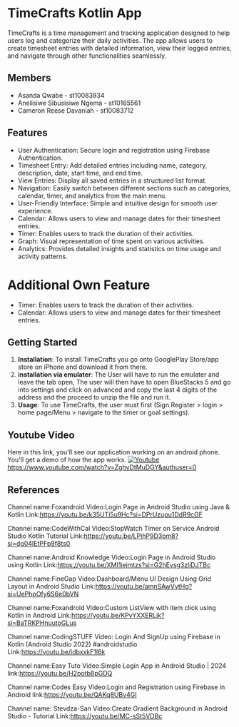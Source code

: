 
# TimeCrafts Kotlin App

TimeCrafts is a time management and tracking application designed to help users log and categorize their daily activities. The app allows users to create timesheet entries with detailed information, view their logged entries, and navigate through other functionalities seamlessly.



## Members
- Asanda Qwabe - st10083934
- Anelisiwe Sibusisiwe Ngema - st10165561
- Cameron Reese Davaniah - st10083712


## Features

- User Authentication: Secure login and registration using Firebase Authentication.
- Timesheet Entry: Add detailed entries including name, category, description, date, start time, and end time.
- View Entries: Display all saved entries in a structured list format.
- Navigation: Easily switch between different sections such as categories, calendar, timer, and analytics from the main menu.
- User-Friendly Interface: Simple and intuitive design for smooth user experience.
- Calendar: Allows users to view and manage dates for their timesheet entries.
- Timer: Enables users to track the duration of their activities.
- Graph: Visual representation of time spent on various activities.
- Analytics: Provides detailed insights and statistics on time usage and activity patterns.

# Additional Own Feature
- Timer: Enables users to track the duration of their activities.
- Calendar: Allows users to view and manage dates for their timesheet entries.


## Getting Started

1. **Installation**: To install TimeCrafts you go onto GooglePlay Store/app store on iPhone and download it from there.
2. **installation via emulater**: The User will have to run the emulater and leave the tab open, The user will then have to open BlueStacks 5 and go into settings and click on advanced and copy the last 4 digits of the address and the proceed to unzip the file and run it.
3. **Usage**: To use TimeCrafts, the user must first (Sign Register > login > home page/Menu > navigate to the timer or goal settings).


## Youtube Video

Here in this link, you'll see our application working on an android phone. You'll get a demo of how the app works. 
[![Youtube](https://img.shields.io/badge/YouTube-red?style=for-the-badge&logo=youtube&logoColor=white)](https://www.youtube.com/watch?v=ZghvDtMuDGY&authuser=0) 
https://www.youtube.com/watch?v=ZghvDtMuDGY&authuser=0



## References
Channel name:Foxandroid
Video:Login Page in Android Studio using Java & Kotlin
Link:https://youtu.be/k35UTi5u9Hc?si=DPrUzupu1DdR9cGF

Channel name:CodeWithCal
Video:StopWatch Timer on Service Android Studio Kotlin Tutorial
Link:https://youtu.be/LPjhP9D3pm8?si=dg04IEtPFp9f8ts0


Channel name:Android Knowledge
Video:Login Page in Android Studio using Kotlin
Link:https://youtu.be/XMI1iejmtzs?si=G2hEysg3zliDJTBc

Channel name:FineGap
Video:Dashboard/Menu UI Design Using Grid Layout in Android Studio
Link:https://youtu.be/amnSAwVytHg?si=UePhpOfy6S6e0bVN

Channel name:Foxandroid
Video:Custom ListView with item click using Kotlin in Android
Link:https://youtu.be/KPvYXXERLjk?si=BaTRKPHnuutoGLus

Channel name:CodingSTUFF
Video: Login And SignUp using Firebase in Kotlin (Android Studio 2022) #androidstudio
Link:https://youtu.be/idbxxkF1l6k

Channel name:Easy Tuto
Video:Simple Login App in Android Studio | 2024
link:https://youtu.be/H2potb8pGDQ

Channel name:Codes Easy
Video:Login and Registration using Firebase in Android
link:https://youtu.be/QAKq8UBv4GI

Channel name: Stevdza-San
Video:Create Gradient Background in Android Studio - Tutorial
Link:https://youtu.be/MC-sSt5VDBc

